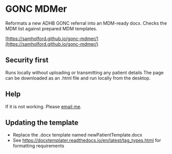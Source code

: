 # GONC MDMer

Reformats a new ADHB GONC referral into an MDM-ready docx.
Checks the MDM list against prepared MDM templates.

[https://samholford.github.io/gonc-mdmer/](https://samholford.github.io/gonc-mdmer/)

## Security first
Runs locally without uploading or transmitting any patient details
The page can be downloaded as an .html file and run locally from the desktop.

## Help

If it is not working. Please [email me](mailto:samholford@gmail.com).

## Updating the template

- Replace the .docx template named newPatientTemplate.docx
- See https://docxtemplater.readthedocs.io/en/latest/tag_types.html for formatting requirements
